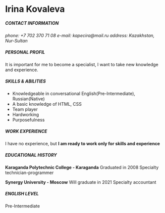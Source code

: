 # Irina Kovaleva

##### CONTACT INFORMATION
_phone: +7 702 370 71 08_
_e-mail: kapecira@mail.ru_
_address: Kazakhstan, Nur-Sultan_

##### PERSONAL PROFIL
 It is important for me to become a specialist, I want to take new knowledge and experience.

##### SKILLS & ABILITIES
 - Knowledgeable in conversational
English(Pre-Intermediate),
Russian(Native)
- A basic knowledge of HTML, CSS
- Team player
- Hardworking
- Purposefulness

##### WORK EXPERIENCE
  I have no experience, but **I am ready to work only for skills and experience**

##### EDUCATIONAL HISTORY
 **Karaganda Polytechnic College -
Karaganda**
Graduated in 2008
Specialty technician-programmer

**Synergy University - Moscow**
Will graduate in 2021
Specialty accountant

##### ENGLISH LEVEL
Pre-Intermediate

